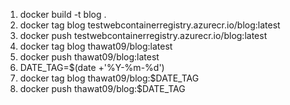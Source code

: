 1. docker build -t blog .
2. docker tag blog testwebcontainerregistry.azurecr.io/blog:latest
3. docker push testwebcontainerregistry.azurecr.io/blog:latest
4. docker tag blog thawat09/blog:latest
5. docker push thawat09/blog:latest
6. DATE_TAG=$(date +'%Y-%m-%d')
7. docker tag blog thawat09/blog:$DATE_TAG
8. docker push thawat09/blog:$DATE_TAG
